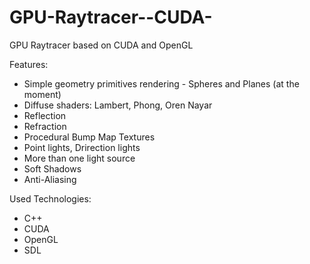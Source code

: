GPU-Raytracer--CUDA-
====================

GPU Raytracer based on CUDA and OpenGL

Features:

  - Simple geometry primitives rendering - Spheres and Planes (at the moment)
  - Diffuse shaders: Lambert, Phong, Oren Nayar
  - Reflection
  - Refraction
  - Procedural Bump Map Textures
  - Point lights, Drirection lights
  - More than one light source
  - Soft Shadows
  - Anti-Aliasing

Used Technologies:
 
  - C++
  - CUDA
  - OpenGL
  - SDL
